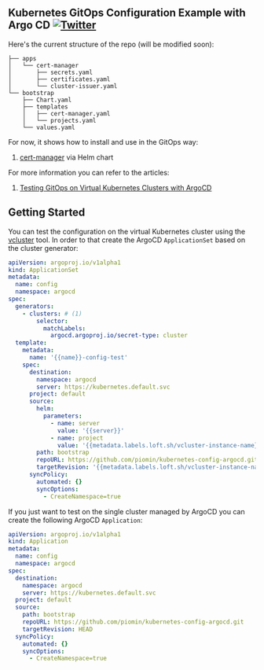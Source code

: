 ## Kubernetes GitOps Configuration Example with Argo CD  [![Twitter](https://img.shields.io/twitter/follow/piotr_minkowski.svg?style=social&logo=twitter&label=Follow%20Me)](https://twitter.com/piotr_minkowski)

Here's the current structure of the repo (will be modified soon):
```shell
├── apps
│   └── cert-manager
│       ├── secrets.yaml
│       ├── certificates.yaml
│       └── cluster-issuer.yaml
└── bootstrap
    ├── Chart.yaml
    ├── templates
    │   ├── cert-manager.yaml
    │   └── projects.yaml
    └── values.yaml
```

For now, it shows how to install and use in the GitOps way:
1. [cert-manager](https://cert-manager.io/) via Helm chart

For more information you can refer to the articles:
1. [Testing GitOps on Virtual Kubernetes Clusters with ArgoCD](https://piotrminkowski.com/2023/06/29/testing-gitops-on-virtual-kubernetes-clusters-with-argocd/)

## Getting Started

You can test the configuration on the virtual Kubernetes cluster using the [vcluster](https://www.vcluster.com/) tool. In order to that create the ArgoCD `ApplicationSet` based on the cluster generator:
```yaml
apiVersion: argoproj.io/v1alpha1
kind: ApplicationSet
metadata:
  name: config
  namespace: argocd
spec:
  generators:
    - clusters: # (1)
        selector:
          matchLabels:
            argocd.argoproj.io/secret-type: cluster
  template:
    metadata:
      name: '{{name}}-config-test'
    spec:
      destination:
        namespace: argocd
        server: https://kubernetes.default.svc
      project: default
      source:
        helm:
          parameters:
            - name: server
              value: '{{server}}'
            - name: project
              value: '{{metadata.labels.loft.sh/vcluster-instance-name}}'
        path: bootstrap
        repoURL: https://github.com/piomin/kubernetes-config-argocd.git
        targetRevision: '{{metadata.labels.loft.sh/vcluster-instance-name}}'
      syncPolicy:
        automated: {}
        syncOptions:
          - CreateNamespace=true
```

If you just want to test on the single cluster managed by ArgoCD you can create the following ArgoCD `Application`:
```yaml
apiVersion: argoproj.io/v1alpha1
kind: Application
metadata:
  name: config
  namespace: argocd
spec:
  destination:
    namespace: argocd
    server: https://kubernetes.default.svc
  project: default
  source:
    path: bootstrap
    repoURL: https://github.com/piomin/kubernetes-config-argocd.git
    targetRevision: HEAD
  syncPolicy:
    automated: {}
    syncOptions:
      - CreateNamespace=true
```